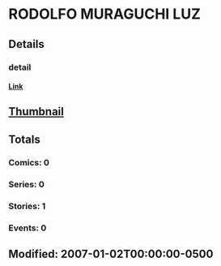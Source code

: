 # RODOLFO MURAGUCHI LUZ 
## Details
### detail
#### [Link](http://marvel.com/comics/creators/10937/rodolfo_muraguchi_luz?utm_campaign=apiRef&utm_source=225578a89fc76f3d20fbffda5d17a88d)
## [Thumbnail](http://i.annihil.us/u/prod/marvel/i/mg/b/40/image_not_available.jpg)
## Totals
### Comics: 0
### Series: 0
### Stories: 1
### Events: 0
## Modified: 2007-01-02T00:00:00-0500